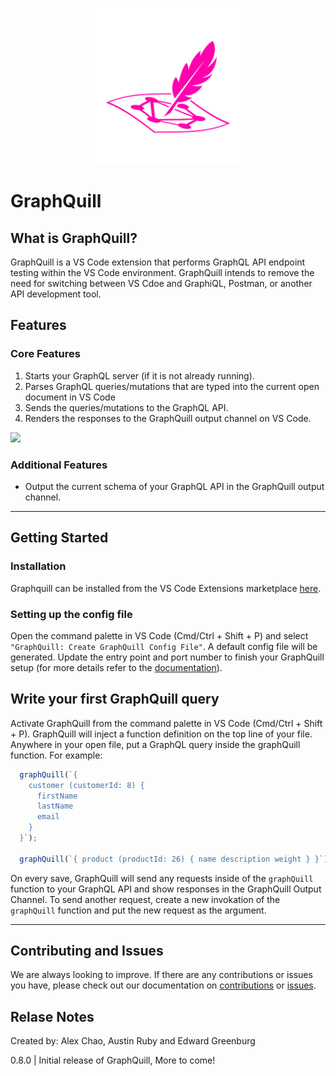 <p align="center">
  <img width="250px" src="./publicDocs/graphquill-logo.png" />
</p>

# GraphQuill

## What is GraphQuill?
  GraphQuill is a VS Code extension that performs GraphQL API endpoint testing within the VS Code environment. GraphQuill intends to remove the need for switching between VS Cdoe and GraphiQL, Postman, or another API development tool.

## Features
### **Core Features**
  1. Starts your GraphQL server (if it is not already running).
  2. Parses GraphQL queries/mutations that are typed into the current open document in VS Code
  3. Sends the queries/mutations to the GraphQL API.
  4. Renders the responses to the GraphQuill output channel on VS Code.
  
  <img width="600px" src="./publicDocs/basicDemo.gif" />

### **Additional Features**
  * Output the current schema of your GraphQL API in the GraphQuill output channel.


___

## Getting Started

### **Installation**
Graphquill can be installed from the VS Code Extensions marketplace [here](https://marketplace.visualstudio.com/items?itemName=sproutdeveloping.graphquill).

### **Setting up the config file**
Open the command palette in VS Code (Cmd/Ctrl + Shift + P) and select `"GraphQuill: Create GraphQuill Config File"`. A default config file will be generated. Update the entry point and port number to finish your GraphQuill setup (for more details refer to the [documentation](./publicDocs/DOCUMENTATION.md)).

## Write your first GraphQuill query
Activate GraphQuill from the command palette in VS Code (Cmd/Ctrl + Shift + P). GraphQuill will inject a function definition on the top line of your file.
Anywhere in your open file, put a GraphQL query inside the graphQuill function. For example: 
  ```javascript
    graphQuill(`{
      customer (customerId: 8) {
        firstName
        lastName
        email
      }  
    }`);

    graphQuill(`{ product (productId: 26) { name description weight } }`);
  ```
On every save, GraphQuill will send any requests inside of the `graphQuill` function to your GraphQL API and show responses in the GraphQuill Output Channel. To send another request, create a new invokation of the `graphQuill` function and put the new request as the argument.


___

## Contributing and Issues
We are always looking to improve. If there are any contributions or issues you have, please check out our documentation on [contributions](./publicDocs/CONTRIBUTIONS.md) or [issues](./publicDocs/ISSUES.md).

## Relase Notes
Created by: Alex Chao, Austin Ruby and Edward Greenburg

0.8.0 | Initial release of GraphQuill, More to come! 
